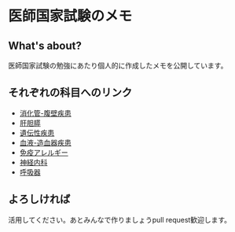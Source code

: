 
# 医師国家試験のメモ

## What's about?
医師国家試験の勉強にあたり個人的に作成したメモを公開しています。

## それぞれの科目へのリンク

* [消化管-腹壁疾患](/sub/duct.md)
* [肝胆膵](/sub/HBP.md)
* [遺伝性疾患](/sub/heardity.md)
* [血液-造血器疾患](/sub/hematopoietic.md)
* [免疫アレルギー](/sub/Immune.md)
* [神経内科](/sub/neurology.md)
* [呼吸器](/sub/respiratory.md)

## よろしければ
活用してください。あとみんなで作りましょうpull request歓迎します。

